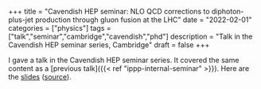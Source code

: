 +++
title = "Cavendish HEP seminar: NLO QCD corrections to diphoton-plus-jet production through gluon fusion at the LHC"
date = "2022-02-01"
categories = ["physics"]
tags = ["talk","seminar","cambridge","cavendish","phd"]
description = "Talk in the Cavendish HEP seminar series, Cambridge"
draft = false
+++

I gave a talk in the Cavendish HEP seminar series. It covered the same content as a [previous talk]({{< ref "ippp-internal-seminar" >}}). Here are the [slides](https://eidoom.gitlab.io/ggyyg-slides-cam-hep/slides.pdf) ([source](https://gitlab.com/eidoom/ggyyg-slides-cam-hep)).
